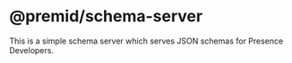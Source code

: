 # @premid/schema-server

This is a simple schema server which serves JSON schemas for Presence Developers.

